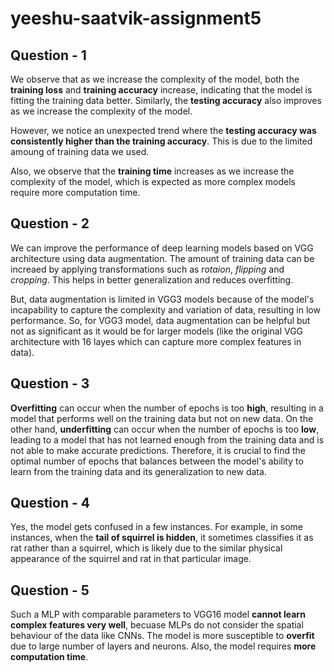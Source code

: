 # yeeshu-saatvik-assignment5 

## Question - 1
We observe that as we increase the complexity of the model, both the **training loss** and **training accuracy** increase, indicating that the model is fitting the training data better. Similarly, the **testing accuracy** also improves as we increase the complexity of the model.

However, we notice an unexpected trend where the **testing accuracy was consistently higher than the training accuracy**. This is due to the limited amoung of training data we used.

Also, we observe that the **training time** increases as we increase the complexity of the model, which is expected as more complex models require more computation time.


## Question - 2
We can improve the performance of deep learning models based on VGG architecture using data augmentation. The amount of training data can be increaed by applying transformations such as *rotaion*, *flipping* and *cropping*. This helps in better generalization and reduces overfitting.

But, data augmentation is limited in VGG3 models because of the model's incapability to capture the complexity and variation of data, resulting in low performance. So, for VGG3 model, data augmentation can be helpful but not as significant as it would be for larger models (like the original VGG architecture with 16 layes which can capture more complex features in data).


## Question - 3
**Overfitting** can occur when the number of epochs is too **high**, resulting in a model that performs well on the training data but not on new data. On the other hand, **underfitting** can occur when the number of epochs is too **low**, leading to a model that has not learned enough from the training data and is not able to make accurate predictions. Therefore, it is crucial to find the optimal number of epochs that balances between the model's ability to learn from the training data and its generalization to new data.


## Question - 4
Yes, the model gets confused in a few instances. For example, in some instances, when the **tail of squirrel is hidden**, it sometimes classifies it as rat rather than a squirrel, which is likely due to the similar physical appearance of the squirrel and rat in that particular image.


## Question - 5
Such a MLP with comparable parameters to VGG16 model **cannot learn complex features very well**, becuase MLPs do not consider the spatial behaviour of the data like CNNs. The model is more susceptible to **overfit** due to large number of layers and neurons. Also, the model requires **more computation time**.